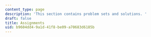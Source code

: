 ```yaml
---
content_type: page
description: 'This section contains problem sets and solutions. '
draft: false
title: Assignments
uid: b9604dd4-9a1d-41f8-be09-a70683d6185b
---
```

